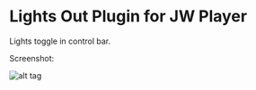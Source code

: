 # Lights Out Plugin for JW Player
Lights toggle in control bar.

Screenshot:

![alt tag](http://i.imgur.com/405gPWi.png)